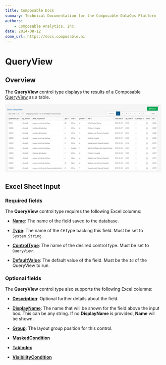 ```yaml
---
title: Composable Docs
summary: Technical Documentation for the Composable DataOps Platform
authors:
    - Composable Analytics, Inc.
date: 2014-08-12
some_url: https://docs.composable.ai
---
```


# QueryView

## Overview

The **QueryView** control type displays the results of a Composable [QueryView](../../QueryViews/01.Overview.md) as a table.

![QueryView Control](../img/QueryView.png)

## Excel Sheet Input

### Required fields

The **QueryView** control type requires the following Excel columns:

- [**Name**](../06.Setting-Details/Name.md): The name of the field saved to the database.

- [**Type**](../06.Setting-Details/Type.md): The name of the `C#` type backing this field. Must be set to `System.String`.

- [**ControlType**](../06.Setting-Details/ControlType.md): The name of the desired control type. Must be set to `QueryView`.

- [**DefaultValue**](../06.Setting-Details/DefaultValue.md): The default value of the field. Must be the `Id` of the QueryView to run.

### Optional fields

The **QueryView** control type also supports the following Excel columns:

- [**Description**](../06.Setting-Details/Description.md): Optional further details about the field.

- [**DisplayName**](../06.Setting-Details/DisplayName.md): The name that will be shown for the field above the input box. This can be any string. If no **DisplayName** is provided, **Name** will be shown.

- [**Group**](../06.Setting-Details/Group.md): The layout group position for this control.

- [**MaskedCondition**](../06.Setting-Details/MaskedCondition.md)

- [**TabIndex**](../06.Setting-Details/TabIndex.md)

- [**VisibilityCondition**](../06.Setting-Details/VisibilityCondition.md)